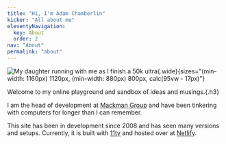 ```yaml
---
title: "Hi, I'm Adam Chamberlin"
kicker: "All about me"
eleventyNavigation:
  key: About
  order: 2
nav: "About"
permalink: "about"
---
```


![My daughter running with me as I finish a 50k ultra](/images/IMG_0900.jpeg){.wide}{sizes="(min-width: 1160px) 1120px, (min-width: 880px) 800px, calc(95vw - 17px)"}

Welcome to my online playground and sandbox of ideas and musings.{.h3}

I am the head of development at [Mackman Group](https://mackman.co.uk) and have been tinkering with computers for longer than I can remember.

This site has been in development since 2008 and has seen many versions and setups. Currently, it is built with [11ty](https://www.11ty.dev) and hosted over at [Netlify](https://www.netlify.com).
